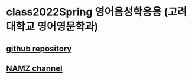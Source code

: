 # class2022Spring 영어음성학응용 (고려대학교 영어영문학과)
## [github repository](https://github.com/hsnam95/class2022Spring)
## [NAMZ channel](https://www.youtube.com/channel/UCKHB0ZiTVk8qUdqhVtnCUrA)
